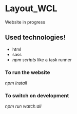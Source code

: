 # Layout_WCL

Website in progress

## Used technologies!

- html
- sass
- *npm scripts* like a task runner


### To run the website
*npm install*
### To switch on development 
*npm run watch:all*





